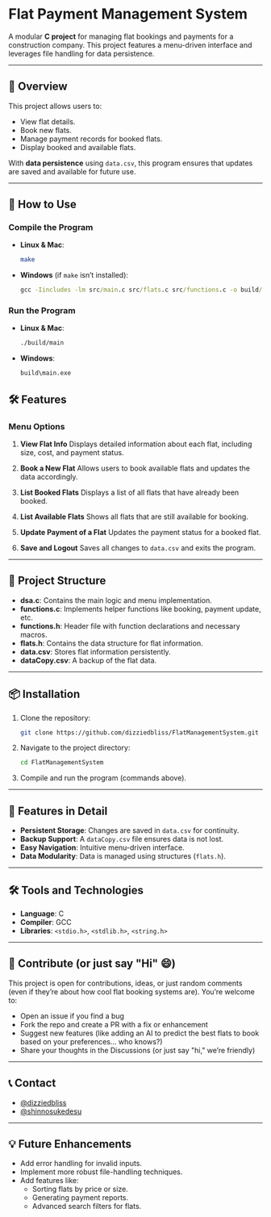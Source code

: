 # Flat Payment Management System

A modular **C project** for managing flat bookings and payments for a construction company. This project features a menu-driven interface and leverages file handling for data persistence.

---

## 📖 Overview

This project allows users to:

- View flat details.
- Book new flats.
- Manage payment records for booked flats.
- Display booked and available flats.

With **data persistence** using `data.csv`, this program ensures that updates are saved and available for future use.

---

## 🚀 How to Use

### Compile the Program

- **Linux & Mac**:

    ```bash
    make
    ```

- **Windows** (if `make` isn’t installed):

    ```cmd
    gcc -Iincludes -lm src/main.c src/flats.c src/functions.c -o build/main.exe
    ```

### Run the Program

- **Linux & Mac**:

    ```bash
    ./build/main
    ```

- **Windows**:

    ```cmd
    build\main.exe
    ```

## 🛠 Features

### Menu Options

1. **View Flat Info**
   Displays detailed information about each flat, including size, cost, and payment status.

2. **Book a New Flat**
   Allows users to book available flats and updates the data accordingly.

3. **List Booked Flats**
   Displays a list of all flats that have already been booked.

4. **List Available Flats**
   Shows all flats that are still available for booking.

5. **Update Payment of a Flat**
   Updates the payment status for a booked flat.

6. **Save and Logout**
   Saves all changes to `data.csv` and exits the program.

---

## 📂 Project Structure

- **dsa.c**: Contains the main logic and menu implementation.
- **functions.c**: Implements helper functions like booking, payment update, etc.
- **functions.h**: Header file with function declarations and necessary macros.
- **flats.h**: Contains the data structure for flat information.
- **data.csv**: Stores flat information persistently.
- **dataCopy.csv**: A backup of the flat data.

---

## 📦 Installation

1. Clone the repository:

    ```bash
    git clone https://github.com/dizziedbliss/FlatManagementSystem.git
    ```

2. Navigate to the project directory:

    ```bash
    cd FlatManagementSystem
    ```

3. Compile and run the program (commands above).

---

## 🌟 Features in Detail

- **Persistent Storage**: Changes are saved in `data.csv` for continuity.
- **Backup Support**: A `dataCopy.csv` file ensures data is not lost.
- **Easy Navigation**: Intuitive menu-driven interface.
- **Data Modularity**: Data is managed using structures (`flats.h`).

---

## 🛠 Tools and Technologies

- **Language**: C
- **Compiler**: GCC
- **Libraries**: `<stdio.h>`, `<stdlib.h>`, `<string.h>`

---

## 📜 Contribute (or just say "Hi" 😄)

This project is open for contributions, ideas, or just random comments (even if they’re about how cool flat booking systems are). You’re welcome to:

- Open an issue if you find a bug
- Fork the repo and create a PR with a fix or enhancement
- Suggest new features (like adding an AI to predict the best flats to book based on your preferences... who knows?)
- Share your thoughts in the Discussions (or just say "hi," we’re friendly)

---

## 📞 Contact

- [@dizziedbliss](https://github.com/dizziedbliss)
- [@shinnosukedesu](https://github.com/shinnosukedesu)

---

## 💡 Future Enhancements

- Add error handling for invalid inputs.
- Implement more robust file-handling techniques.
- Add features like:
  - Sorting flats by price or size.
  - Generating payment reports.
  - Advanced search filters for flats.
